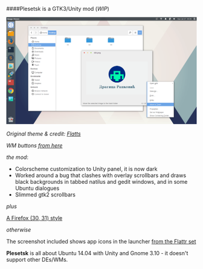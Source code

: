 ####Plesetsk is a GTK3/Unity mod (_WIP_)

![alt tag](https://raw.githubusercontent.com/baurigae/plesetsk/master/scrot.png)

_Original theme & credit: [Flatts](http://nale12.deviantart.com/#/art/Flatts-09022014-432924057?hf=1)_

_WM buttons [from here](http://vinceliuice.deviantart.com/#/art/Flattice-461445311?hf=1)_

_the mod_:

- Colorscheme customization to Unity panel, it is now dark
- Worked around a bug that clashes with overlay scrollbars and draws black backgrounds in tabbed natilus and gedit windows, and in some Ubuntu dialogues
- Slimmed gtk2 scrollbars 

_plus_

[A Firefox (30, 31) style](https://github.com/baurigae/firefox-mods/blob/master/polaris.css)

_otherwise_

The screenshot included shows app icons in the launcher [from the Flattr set](https://github.com/NitruxSA/flattr-icons)


**Plesetsk** is all about Ubuntu 14.04 with Unity and Gnome 3.10 - it doesn't support other DEs/WMs. 
